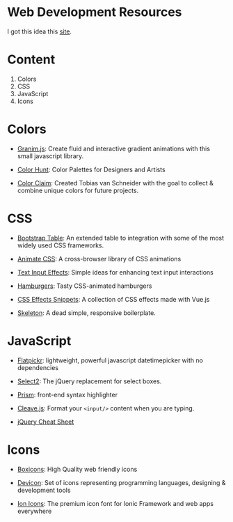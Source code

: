 # Web Development Resources

I got this idea this [site](https://webdevresources.info/colors).

# Content

1. Colors
2. CSS
3. JavaScript
4. Icons


# Colors

* [Granim.js](https://github.com/sarcadass/granim.js): Create fluid and interactive gradient animations with this small javascript library.

* [Color Hunt](https://colorhunt.co/): Color Palettes for Designers and Artists

* [Color Claim](https://www.vanschneider.com/colors): Created Tobias van Schneider with the goal to collect & combine unique colors for future projects.


# CSS

* [Bootstrap Table](https://github.com/wenzhixin/bootstrap-table): An extended table to integration with some of the most widely used CSS frameworks.

* [Animate CSS](https://github.com/daneden/animate.css): A cross-browser library of CSS animations

* [Text Input Effects](https://tympanus.net/Development/TextInputEffects/index.html): Simple ideas for enhancing text input interactions

* [Hamburgers](https://github.com/jonsuh/hamburgers): Tasty CSS-animated hamburgers

* [CSS Effects Snippets](https://github.com/emilkowalski/css-effects-snippets): A collection of CSS effects made with Vue.js

* [Skeleton](http://getskeleton.com/): A dead simple, responsive boilerplate.

# JavaScript

* [Flatpickr](https://github.com/flatpickr/flatpickr): lightweight, powerful javascript datetimepicker with no dependencies

* [Select2](https://github.com/select2/select2): The jQuery replacement for select boxes.

* [Prism](https://prismjs.com/): front-end syntax highlighter
  
* [Cleave.js](https://github.com/nosir/cleave.js): Format your ```<input/>``` content when you are typing.

* [jQuery Cheat Sheet](https://websitesetup.org/wp-content/uploads/2017/01/wsu-jquery-cheat-sheet.pdf)

# Icons

* [Boxicons](https://github.com/atisawd/boxicons): High Quality web friendly icons 

* [Devicon](https://github.com/konpa/devicon/): Set of icons representing programming languages, designing & development tools

* [Ion Icons](https://github.com/ionic-team/ionicons): The premium icon font for Ionic Framework and web apps everywhere
